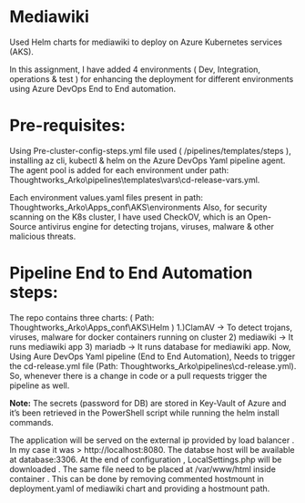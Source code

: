<h1>Mediawiki</h1>
Used Helm charts for mediawiki to deploy on Azure Kubernetes services (AKS).

In this assignment, I have added 4 environments ( Dev, Integration, operations & test ) for enhancing the deployment for different environments using Azure DevOps End to End automation.

<h1>Pre-requisites:</h1>
Using Pre-cluster-config-steps.yml file used ( /pipelines/templates/steps ), installing az cli, kubectl & helm on the Azure DevOps Yaml pipeline agent. 
The agent pool is added for each environment under path: Thoughtworks_Arko\pipelines\templates\vars\cd-release-vars.yml.

Each environment values.yaml files present in path: Thoughtworks_Arko\Apps_conf\AKS\environments
Also, for security scanning on the K8s cluster, I have used CheckOV, which is an Open-Source antivirus engine for detecting trojans, viruses, malware & other malicious threats.

<h1>Pipeline End to End Automation steps:</h1>
The repo contains three charts: ( Path: Thoughtworks_Arko\Apps_conf\AKS\Helm )
1.)ClamAV -> To detect  trojans, viruses, malware for docker containers running on cluster
2)  mediawiki -> It runs mediawiki app
3) mariadb -> It runs database for mediawiki app.
Now, Using Aure DevOps Yaml pipeline (End to End Automation), Needs to trigger the cd-release.yml file (Path: Thoughtworks_Arko\pipelines\cd-release.yml). So, whenever there is a change in code or a pull requests trigger the pipeline as well.

**Note:** The secrets (password for DB) are stored in Key-Vault of Azure and it’s been retrieved in the PowerShell script while running the helm install commands.

The application will be served on the external ip provided by load balancer . In my case it was > http://localhost:8080. The databse host will be available at database:3306.
At the end of configuration , LocalSettings.php will be downloaded . The same file need to be placed at /var/www/html inside container . This can be done by removing commented hostmount in deployment.yaml of mediawiki chart and providing a hostmount path.

